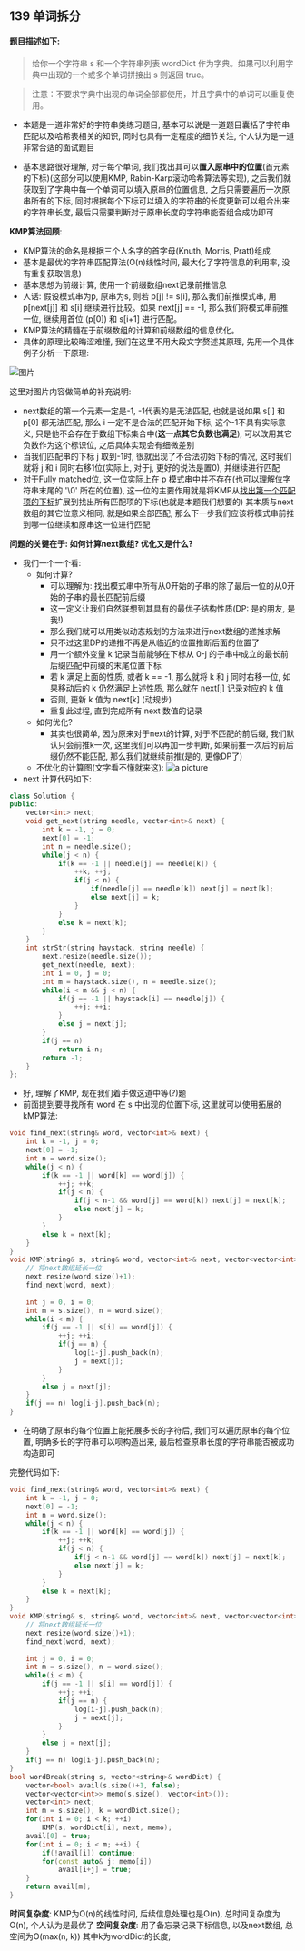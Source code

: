 ## 139 单词拆分
#### 题目描述如下:
> 给你一个字符串 s 和一个字符串列表 wordDict 作为字典。如果可以利用字典中出现的一个或多个单词拼接出 s 则返回 true。

> 注意：不要求字典中出现的单词全部都使用，并且字典中的单词可以重复使用。

- 本题是一道非常好的字符串类练习题目, 基本可以说是一道题目囊括了字符串匹配以及哈希表相关的知识, 同时也具有一定程度的细节关注, 个人认为是一道非常合适的面试题目

- 基本思路很好理解, 对于每个单词, 我们找出其可以**置入原串中的位置**(首元素的下标)(这部分可以使用KMP, Rabin-Karp滚动哈希算法等实现), 之后我们就获取到了字典中每一个单词可以填入原串的位置信息, 之后只需要遍历一次原串所有的下标, 同时根据每个下标可以填入的字符串的长度更新可以组合出来的字符串长度, 最后只需要判断对于原串长度的字符串能否组合成功即可

**KMP算法回顾**:
    
- KMP算法的命名是根据三个人名字的首字母(Knuth, Morris, Pratt)组成
- 基本是最优的字符串匹配算法(O(n)线性时间, 最大化了字符信息的利用率, 没有重复获取信息)
- 基本思想为前缀计算, 使用一个前缀数组next记录前推信息
- 人话: 假设模式串为p, 原串为s, 则若 p[j] != s[i], 那么我们前推模式串, 用 p[next[j]] 和 s[i] 继续进行比较。如果 next[j] == -1, 那么我们将模式串前推一位, 继续用首位 (p[0]) 和 s[i+1] 进行匹配。
- KMP算法的精髓在于前缀数组的计算和前缀数组的信息优化。 
- 具体的原理比较晦涩难懂, 我们在这里不用大段文字赘述其原理, 先用一个具体例子分析一下原理:

![图片](https://github.com/Renegade-3863/Hotaru_at_Leetcode/blob/main/Pictures/question_139.jpg)

这里对图片内容做简单的补充说明:
- next数组的第一个元素一定是-1, -1代表的是无法匹配, 也就是说如果 s[i] 和 p[0] 都无法匹配, 那么 i 一定不是合法的匹配开始下标, 这个-1不具有实际意义, 只是他不会存在于数组下标集合中(**这一点其它负数也满足**), 可以改用其它负数作为这个标识位, 之后具体实现会有细微差别
- 当我们匹配串的下标 j 取到-1时, 很就出现了不合法初始下标的情况, 这时我们就将 j 和 i 同时右移1位(实际上, 对于j, 更好的说法是置0), 并继续进行匹配
- 对于Fully matched位, 这一位实际上在 p 模式串中并不存在(也可以理解位字符串末尾的 '\0' 所在的位置), 这一位的主要作用就是将KMP从[找出第一个匹配项的下标](https://leetcode.cn/problems/find-the-index-of-the-first-occurrence-in-a-string/description/)扩展到找出所有匹配项的下标(也就是本题我们想要的)
其本质与next数组的其它位意义相同, 就是如果全部匹配, 那么下一步我们应该将模式串前推到哪一位继续和原串这一位进行匹配

**问题的关键在于: 如何计算next数组? 优化又是什么?**   
- 我们一个一个看:
    - 如何计算?
        - 可以理解为: 找出模式串中所有从0开始的子串的除了最后一位的从0开始的子串的最长匹配前后缀
        - 这一定义让我们自然联想到其具有的最优子结构性质(DP: 是的朋友, 是我!)
        - 那么我们就可以用类似动态规划的方法来进行next数组的递推求解
        - 只不过这里DP的递推不再是从临近的位置推断后面的位置了
        - 用一个额外变量 k 记录当前能够在下标从 0-j 的子串中成立的最长前后缀匹配中前缀的末尾位置下标
        - 若 k 满足上面的性质, 或者 k == -1, 那么就将 k 和 j 同时右移一位, 如果移动后的 k 仍然满足上述性质, 那么就在 next[j] 记录对应的 k 值
        - 否则, 更新 k 值为 next[k] (动规步)
        - 重复此过程, 直到完成所有 next 数值的记录
    - 如何优化?
        - 其实也很简单, 因为原来对于next的计算, 对于不匹配的前后缀, 我们默认只会前推k一次, 这里我们可以再加一步判断, 如果前推一次后的前后缀仍然不能匹配, 那么我们就继续前推(是的, 更像DP了)
    - 不优化的计算图(文字看不懂就来这):
    ![a picture](https://github.com/Renegade-3863/Hotaru_at_Leetcode/blob/main/Pictures/question_139_next.png)
- next 计算代码如下:
``` C++
class Solution {
public:
    vector<int> next;
    void get_next(string needle, vector<int>& next) {
        int k = -1, j = 0;
        next[0] = -1;
        int n = needle.size();
        while(j < n) {
            if(k == -1 || needle[j] == needle[k]) {
                ++k; ++j;
                if(j < n) {
                    if(needle[j] == needle[k]) next[j] = next[k];
                    else next[j] = k;
                }
            }
            else k = next[k];
        }
    }
    int strStr(string haystack, string needle) {
        next.resize(needle.size());
        get_next(needle, next);
        int i = 0, j = 0;
        int m = haystack.size(), n = needle.size();
        while(i < m && j < n) {
            if(j == -1 || haystack[i] == needle[j]) {
                ++j; ++i;
            }
            else j = next[j];
        }
        if(j == n)
            return i-n;
        return -1;
    }
};
```
- 好, 理解了KMP, 现在我们着手做这道中等(?)题
- 前面提到要寻找所有 word 在 s 中出现的位置下标, 这里就可以使用拓展的kMP算法:

```C++
void find_next(string& word, vector<int>& next) {
    int k = -1, j = 0;
    next[0] = -1;
    int n = word.size();
    while(j < n) {
        if(k == -1 || word[k] == word[j]) {
            ++j; ++k;
            if(j < n) {
                if(j < n-1 && word[j] == word[k]) next[j] = next[k];
                else next[j] = k;
            }
        }
        else k = next[k];
    }
}
void KMP(string& s, string& word, vector<int>& next, vector<vector<int>>& log) {
    // 将next数组延长一位
    next.resize(word.size()+1);
    find_next(word, next);
        
    int j = 0, i = 0;
    int m = s.size(), n = word.size();
    while(i < m) {
        if(j == -1 || s[i] == word[j]) {
            ++j; ++i;
            if(j == n) {
                log[i-j].push_back(n);
                j = next[j];
            } 
        }
        else j = next[j];
    }
    if(j == n) log[i-j].push_back(n);
}  
```

- 在明确了原串的每个位置上能拓展多长的字符后, 我们可以遍历原串的每个位置, 明确多长的字符串可以呗构造出来, 最后检查原串长度的字符串能否被成功构造即可

完整代码如下:
```C++
void find_next(string& word, vector<int>& next) {
    int k = -1, j = 0;
    next[0] = -1;
    int n = word.size();
    while(j < n) {
        if(k == -1 || word[k] == word[j]) {
            ++j; ++k;
            if(j < n) {
                if(j < n-1 && word[j] == word[k]) next[j] = next[k];
                else next[j] = k;
            }
        }
        else k = next[k];
    }
}
void KMP(string& s, string& word, vector<int>& next, vector<vector<int>>& log) {
    // 将next数组延长一位
    next.resize(word.size()+1);
    find_next(word, next);
        
    int j = 0, i = 0;
    int m = s.size(), n = word.size();
    while(i < m) {
        if(j == -1 || s[i] == word[j]) {
            ++j; ++i;
            if(j == n) {
                log[i-j].push_back(n);
                j = next[j];
            } 
        }
        else j = next[j];
    }
    if(j == n) log[i-j].push_back(n);
}  
bool wordBreak(string s, vector<string>& wordDict) {
    vector<bool> avail(s.size()+1, false);
    vector<vector<int>> memo(s.size(), vector<int>());
    vector<int> next;
    int m = s.size(), k = wordDict.size();
    for(int i = 0; i < k; ++i) 
        KMP(s, wordDict[i], next, memo);
    avail[0] = true;
    for(int i = 0; i < m; ++i) {
        if(!avail[i]) continue;
        for(const auto& j: memo[i])
            avail[i+j] = true;
    }
    return avail[m];
}
```
**时间复杂度**: KMP为O(n)的线性时间, 后续信息处理也是O(n), 总时间复杂度为O(n), 个人认为是最优了
**空间复杂度**: 用了备忘录记录下标信息, 以及next数组, 总空间为O(max(n, k)) 其中k为wordDict的长度;